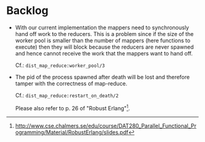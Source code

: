 Backlog
=======

* With our current implementation the mappers need to synchronously hand off
  work to the reducers. This is a problem since if the size of the worker pool
  is smaller than the number of mappers (here functions to execute) then they
  will block because the reducers are never spawned and hence cannot receive the
  work that the mappers want to hand off.

  Cf.: `dist_map_reduce:worker_pool/3`

* The pid of the process spawned after death will be lost and therefore tamper
  with the correctness of map-reduce.

  Cf.: `dist_map_reduce:restart_on_death/2`

  Please also refer to p. 26 of "Robust Erlang"[^1].

[^1]: http://www.cse.chalmers.se/edu/course/DAT280_Parallel_Functional_Programming/Material/RobustErlang/slides.pdf
